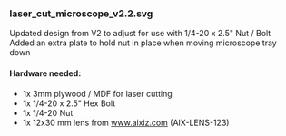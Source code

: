 ### laser_cut_microscope_v2.2.svg

Updated design from V2 to adjust for use with 1/4-20 x 2.5" Nut / Bolt
Added an extra plate to hold nut in place when moving microscope tray down

#### Hardware needed:
* 1x 3mm plywood / MDF for laser cutting
* 1x 1/4-20 x 2.5" Hex Bolt
* 1x 1/4-20 Nut
* 1x 12x30 mm lens from www.aixiz.com (AIX-LENS-123)
